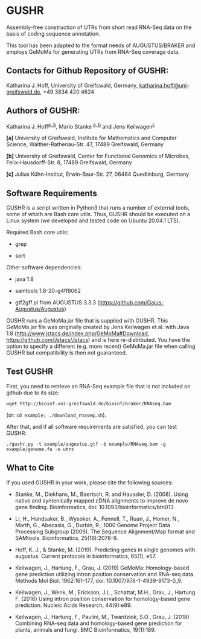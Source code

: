 # GUSHR

Assembly-free construction of UTRs from short read RNA-Seq data on the basis of coding sequence annotation.

This tool has been adapted to the format needs of AUGUSTUS/BRAKER and employs GeMoMa for generating UTRs from RNA-Seq coverage data.

## Contacts for Github Repository of GUSHR:

Katharina J. Hoff, University of Greifswald, Germany, katharina.hoff@uni-greifswald.de, +49 3834 420 4624

## Authors of GUSHR:

Katharina J. Hoff<sup name="aff1">[a, ](#aff1)</sup><sup name="aff2">[b](#aff2)</sup>, Mario Stanke <sup name="aff1">[a, ](#aff1)</sup><sup name="aff2">[b](#aff2)</sup> and Jens Keilwagen<sup name="aff3">[c](#aff3)</sup>

<b id="aff1">[a]</b> University of Greifswald, Institute for Mathematics and Computer Science, Walther-Rathenau-Str. 47, 17489 Greifswald, Germany

<b id="aff2">[b]</b> University of Greifswald, Center for Functional Genomics of Microbes, Felix-Hausdorff-Str. 8, 17489 Greifswald, Germany

<b id="aff3">[c]</b> Julius Kühn-Institut, Erwin-Baur-Str. 27, 06484 Quedlinburg, Germany


## Software Requirements

GUSHR is a script written in Python3 that runs a number of external tools, some of which are Bash core utils. Thus, GUSHR should be executed on a Linux system (we developed and tested code on Ubuntu 20.04.1 LTS).

Required Bash core utils:

   * grep

   * sort

Other software dependencies:

   * java 1.8

   * samtools 1.8-20-g4ff8062

   * gtf2gff.pl from AUGUSTUS 3.3.3 (https://github.com/Gaius-Augustus/Augustus)

GUSHR runs a GeMoMa.jar file that is supplied with GUSHR. This GeMoMa.jar file was originally created by Jens Keilwagen et al. with Java 1.8 (http://www.jstacs.de/index.php/GeMoMa#Download, https://github.com/Jstacs/Jstacs) and is here re-distributed. You have the option to specify a different (e.g. more recent) GeMoMa.jar file when calling GUSHR but compatibility is then not guaranteed.

## Test GUSHR

First, you need to retrieve an RNA-Seq example file that is not included on github due to its size:

    wget http://bioinf.uni-greifswald.de/bioinf/braker/RNAseq.bam

(or: `cd example; ./download_rnaseq.sh`).

After that, and if all software requirements are satisfied, you can test GUSHR:

    ./gushr.py -t example/augustus.gtf -b example/RNAseq.bam -g example/genome.fa -o utrs

## What to Cite

If you used GUSHR in your work, please cite the following sources:

   * Stanke, M., Diekhans, M., Baertsch, R. and Haussler, D. (2008). Using native and syntenically mapped cDNA alignments to improve de novo gene finding. Bioinformatics, doi: 10.1093/bioinformatics/btn013

   * Li, H., Handsaker, B., Wysoker, A., Fennell, T., Ruan, J., Homer, N., Marth, G., Abecasis, G., Durbin, R.; 1000 Genome Project Data Processing Subgroup (2009). The Sequence Alignment/Map format and SAMtools. Bioinformatics, 25(16):2078-9.

   * Hoff, K. J., & Stanke, M. (2019). Predicting genes in single genomes with augustus. Current protocols in bioinformatics, 65(1), e57.

   * Keilwagen, J., Hartung, F., Grau, J. (2019) GeMoMa: Homology-based gene prediction utilizing intron position conservation and RNA-seq data. Methods Mol Biol. 1962:161-177, doi: 10.1007/978-1-4939-9173-0_9.

   * Keilwagen, J., Wenk, M., Erickson, J.L., Schattat, M.H., Grau, J., Hartung F. (2016) Using intron position conservation for homology-based gene prediction. Nucleic Acids Research, 44(9):e89.

   * Keilwagen, J., Hartung, F., Paulini, M., Twardziok, S.O., Grau, J. (2018) Combining RNA-seq data and homology-based gene prediction for plants, animals and fungi. BMC Bioinformatics, 19(1):189.